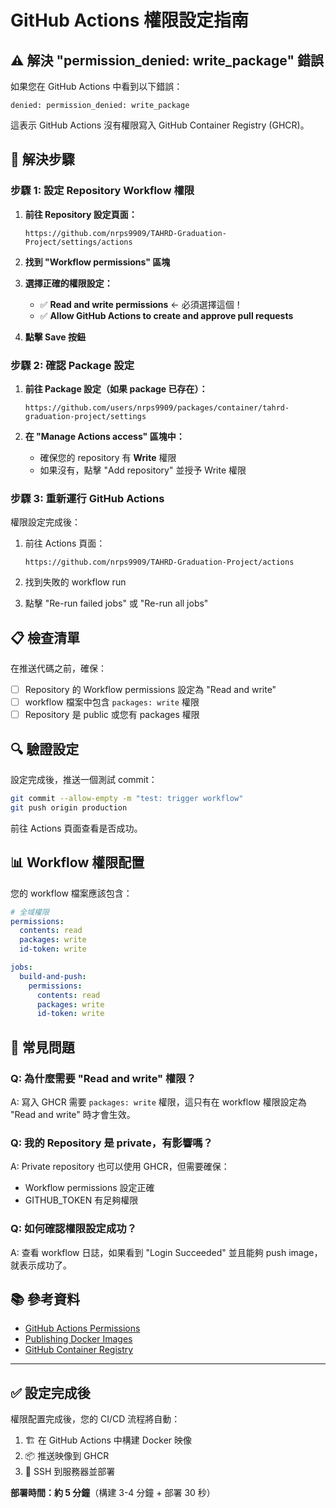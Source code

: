 # GitHub Actions 權限設定指南

## ⚠️ 解決 "permission_denied: write_package" 錯誤

如果您在 GitHub Actions 中看到以下錯誤：
```
denied: permission_denied: write_package
```

這表示 GitHub Actions 沒有權限寫入 GitHub Container Registry (GHCR)。

## 🔧 解決步驟

### 步驟 1: 設定 Repository Workflow 權限

1. **前往 Repository 設定頁面：**
   ```
   https://github.com/nrps9909/TAHRD-Graduation-Project/settings/actions
   ```

2. **找到 "Workflow permissions" 區塊**
   
3. **選擇正確的權限設定：**
   - ✅ **Read and write permissions** ← 必須選擇這個！
   - ✅ **Allow GitHub Actions to create and approve pull requests**
   
4. **點擊 Save 按鈕**

### 步驟 2: 確認 Package 設定

1. **前往 Package 設定（如果 package 已存在）：**
   ```
   https://github.com/users/nrps9909/packages/container/tahrd-graduation-project/settings
   ```

2. **在 "Manage Actions access" 區塊中：**
   - 確保您的 repository 有 **Write** 權限
   - 如果沒有，點擊 "Add repository" 並授予 Write 權限

### 步驟 3: 重新運行 GitHub Actions

權限設定完成後：

1. 前往 Actions 頁面：
   ```
   https://github.com/nrps9909/TAHRD-Graduation-Project/actions
   ```

2. 找到失敗的 workflow run

3. 點擊 "Re-run failed jobs" 或 "Re-run all jobs"

## 📋 檢查清單

在推送代碼之前，確保：

- [ ] Repository 的 Workflow permissions 設定為 "Read and write"
- [ ] workflow 檔案中包含 `packages: write` 權限
- [ ] Repository 是 public 或您有 packages 權限

## 🔍 驗證設定

設定完成後，推送一個測試 commit：

```bash
git commit --allow-empty -m "test: trigger workflow"
git push origin production
```

前往 Actions 頁面查看是否成功。

## 📊 Workflow 權限配置

您的 workflow 檔案應該包含：

```yaml
# 全域權限
permissions:
  contents: read
  packages: write
  id-token: write

jobs:
  build-and-push:
    permissions:
      contents: read
      packages: write
      id-token: write
```

## 🎯 常見問題

### Q: 為什麼需要 "Read and write" 權限？
A: 寫入 GHCR 需要 `packages: write` 權限，這只有在 workflow 權限設定為 "Read and write" 時才會生效。

### Q: 我的 Repository 是 private，有影響嗎？
A: Private repository 也可以使用 GHCR，但需要確保：
- Workflow permissions 設定正確
- GITHUB_TOKEN 有足夠權限

### Q: 如何確認權限設定成功？
A: 查看 workflow 日誌，如果看到 "Login Succeeded" 並且能夠 push image，就表示成功了。

## 📚 參考資料

- [GitHub Actions Permissions](https://docs.github.com/en/actions/security-guides/automatic-token-authentication#permissions-for-the-github_token)
- [Publishing Docker Images](https://docs.github.com/en/actions/publishing-packages/publishing-docker-images)
- [GitHub Container Registry](https://docs.github.com/en/packages/working-with-a-github-packages-registry/working-with-the-container-registry)

---

## ✅ 設定完成後

權限配置完成後，您的 CI/CD 流程將自動：

1. 🏗️ 在 GitHub Actions 中構建 Docker 映像
2. 📦 推送映像到 GHCR
3. 🚀 SSH 到服務器並部署

**部署時間：約 5 分鐘**（構建 3-4 分鐘 + 部署 30 秒）

